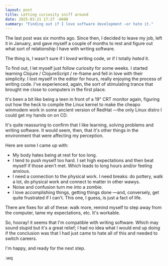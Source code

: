 ```yaml
---
layout: post
title: Letting curiosity sniff around
date: 2025-03-21 17:27 -0600
summary: "Finding out if I love software development —or hate it."
---
```


The last post was six months ago. Since then, I decided to leave my job, left it in January, and gave myself a couple of months to rest and figure out what sort of relationship I have with writing software.

The thing is, I wasn't sure if I _loved_ writing code, or if I totally _hated_ it.

To find out, I let myself just follow curiosity for some weeks. I started learning Clojure / ClojureScript / re-frame and fell in love with their simplicity. I lost myself in the editor for hours, really enjoying the process of writing code. I've experienced, again, the sort of stimulating trance that brought me close to computers in the first place.

It's been a bit like being a teen in front of a 19" CRT monitor again, figuring out how the heck to compile the Linux kernel to make the cheapo winmodem work in some ancient version of RedHat —the only Linux distro I could get my hands on on CD.

It's quite reassuring to confirm that I like learning, solving problems and writing software. It would seem, then, that it's other things in the environment that were affecting my perception.

Here are some I came up with: 

* My body hates being at rest for too long.
* I tend to push myself too hard. I set high expectations and then beat myself if those aren't met. Which leads to long hours and/or feeling anxious.
* I need a connection to the physical work. I need breaks: do pottery, walk a lot, do physical work and connect to matter in other wawys.
* Noise and confusion turn me into a zombie.
* I love accomplishing things, getting things done —and, conversely, get quite frustrated if I can't. This one, I guess, is just a fact of life.

There are fixes for all of these: walk more, remind myself to step away from the computer, tame my expectations, etc. It's workable.

So, hooray! it seems that I'm compatible with writing software. Which may sound stupid but it's a great relief; I had no idea what I would end up doing if the conclusion was that I had just came to hate all of this and needed to switch careers.

I'm happy, and ready for the next step.

:wq
